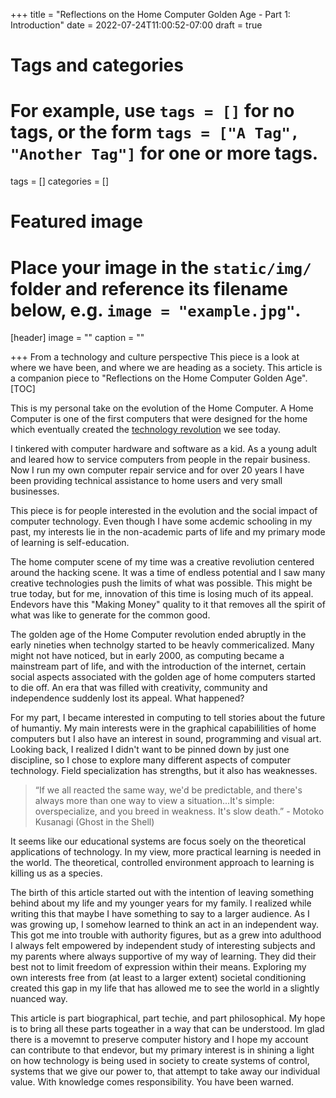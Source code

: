 +++
title = "Reflections on the Home Computer Golden Age - Part 1: Introduction"
date = 2022-07-24T11:00:52-07:00
draft = true

# Tags and categories
# For example, use `tags = []` for no tags, or the form `tags = ["A Tag", "Another Tag"]` for one or more tags.
tags = []
categories = []

# Featured image
# Place your image in the `static/img/` folder and reference its filename below, e.g. `image = "example.jpg"`.
[header]
image = ""
caption = ""

+++
From a technology and culture perspective This piece is a look at where we have been, and where we are heading as a society. This article is a companion piece to "Reflections on the Home Computer Golden Age". 
[TOC]

This is my personal take on the evolution of the Home Computer. A Home Computer is one of the first computers that were designed for the home which eventually created the [technology revolution](https://en.wikipedia.org/wiki/Technological_revolution) we see today. 

I tinkered with computer hardware and software as a kid. As a young adult and leared how to service computers from people in the repair business. Now I run my own computer repair service and for over 20 years I have been providing technical assistance to home users and very small businesses. 

This piece is for people interested in the evolution and the social impact of computer technology. Even though I have some acdemic schooling in my past, my interests lie in the non-academic parts of life and my primary mode of learning is self-education. 

The home computer scene of my time was a creative revoliution centered around the hacking scene. It was a time of endless potential and I saw many creative technologies push the limits of what was possible. This might be true today, but for me, innovation of this time is losing much of its appeal. Endevors have this "Making Money" quality to it that removes all the spirit of what was like to generate for the common good. 

The golden age of the Home Computer revolution ended abruptly in the early nineties when technolgy started to be heavly commericalized. Many might not have noticed, but in early 2000, as computing became a mainstream part of life, and with the introduction of the internet, certain social aspects associated with the golden age of home computers started to die off. An era that was filled with creativity, community and independence suddenly lost its appeal. What happened?  

For my part, I became interested in computing to tell stories about the future of humantiy. My main interests were in the graphical capabililities of home computers but I also have an interest in sound, programming and visual art. Looking back, I realized I didn't want to be pinned down by just one discipline, so I chose to explore many different aspects of computer technology. Field specialization has strengths, but it also has weaknesses. 

> “If we all reacted the same way, we'd be predictable, and there's always more than one way to view a situation...It's simple: overspecialize, and you breed in weakness. It's slow death.” - Motoko Kusanagi (Ghost in the Shell)

It seems like our educational systems are focus soely on the theoretical applications of technology. In my view, more practical learning is needed in the world. The theoretical, controlled environment approach to learning is killing us as a species.

The birth of this article started out with the intention of leaving something behind about my life and my younger years for my family. I realized while writing this that maybe I have something to say to a larger audience. As I was growing up, I somehow learned to think an act in an independent way. This got me into trouble with authority figures, but as a grew into adulthood I always felt empowered by independent study of interesting subjects and my parents where always supportive of my way of learning.  They did their best not to limit freedom of expression within their means. Exploring my own interests free from (at least to a larger extent) societal conditioning created this gap in my life that has allowed me to see the world in a slightly nuanced way.

This article is part biographical, part techie, and part philosophical. My hope is to bring all these parts togeather in a way that can be understood. Im glad there is a movemnt to preserve computer history and I hope my account can contribute to that endevor, but my primary interest is in shining a light on how technology is being used in society to create systems of control, systems that we give our power to, that attempt to take away our individual value. With knowledge comes responsibility. You have been warned.
